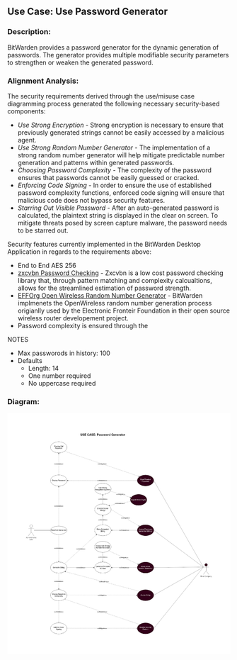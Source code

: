 ## Use Case: Use Password Generator

### Description:
BitWarden provides a password generator for the dynamic generation of passwords. The generator provides multiple modifiable security parameters to strengthen or weaken the generated password.

### Alignment Analysis:

The security requirements derived through the use/misuse case diagramming process generated the following necessary security-based components:
* *Use Strong Encryption* - Strong encryption is necessary to ensure that previously generated strings cannot be easily accessed by a malicious agent.
* *Use Strong Random Number Generator* - The implementation of a strong random number generator will help mitigate predictable number generation and patterns within generated passwords.
* *Choosing Password Complexity* - The complexity of the password ensures that passwords cannot be easily guessed or cracked.
* *Enforcing Code Signing* - In order to ensure the use of established password complexity functions, enforced code signing will ensure that malicious code does not bypass security features.
* *Starring Out Visible Password* - After an auto-generated password is calculated, the plaintext string is displayed in the clear on screen. To mitigate threats posed by screen capture malware, the password needs to be starred out.

Security features currently implemented in the BitWarden Desktop Application in regards to the requirements above:
* End to End AES 256
* [zxcvbn Password Checking](https://github.com/dropbox/zxcvbn) - Zxcvbn is a low cost password checking library that, through pattern matching and complexity calcualtions, allows for the streamlined estimation of password strength.
* [EFFOrg Open Wireless Random Number Generator](https://github.com/EFForg/OpenWireless/blob/master/app/js/diceware.js) - BitWarden implmenets the OpenWireless random number generation process origianlly used by the Electronic Fronteir Foundation in their open source wireless router developement project.
* Password complexity is ensured through the 

NOTES
* Max passworods in history: 100
* Defaults 
  * Length: 14
  * One number required
  * No uppercase required

### Diagram:
![](https://raw.githubusercontent.com/DoctorEww/software-assurance/main/usecase/password_generator/Password_V4.jpg)

